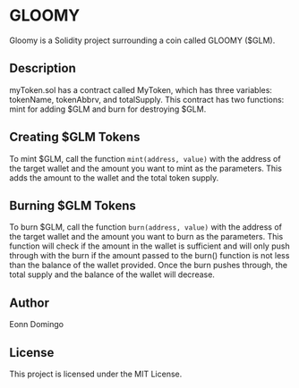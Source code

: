 # GLOOMY
Gloomy is a Solidity project surrounding a coin called GLOOMY ($GLM).

## Description
myToken.sol has a contract called MyToken, which has three variables: tokenName, tokenAbbrv, and totalSupply. This contract has two functions: mint for adding $GLM and burn for destroying $GLM.

## Creating $GLM Tokens
To mint $GLM, call the function ```mint(address, value)``` with the address of the target wallet and the amount you want to mint as the parameters. This adds the amount to the wallet and the total token supply.

## Burning $GLM Tokens
To burn $GLM, call the function ```burn(address, value)``` with the address of the target wallet and the amount you want to burn as the parameters. This function will check if the amount in the wallet is sufficient and will only push through with the burn if the amount passed to the burn() function is not less than the balance of the wallet provided. Once the burn pushes through, the total supply and the balance of the wallet will decrease.

## Author
Eonn Domingo

## License
This project is licensed under the MIT License.

